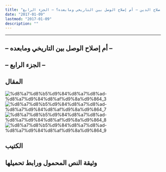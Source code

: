 ```yaml
---
title: "إصلاح الدين – أم إصلاح الوصل بين التاريخي ومابعده؟ – الجزء الرابع"
date: "2017-01-09"
lastmod: "2017-01-09"
description: ""
---
```

****

## **– أم إصلاح الوصل بين التاريخي ومابعده –**

## **– الجزء الرابع –**

## المقال

![%d8%a7%d8%b5%d9%84%d8%a7%d8%ad-%d8%a7%d9%84%d8%af%d9%8a%d9%864_3](https://abouyaarebmarzouki.wordpress.com/wp-content/uploads/2017/01/d8a7d8b5d984d8a7d8ad-d8a7d984d8afd98ad9864_3.png?w=648) ![%d8%a7%d8%b5%d9%84%d8%a7%d8%ad-%d8%a7%d9%84%d8%af%d9%8a%d9%864_7](https://abouyaarebmarzouki.wordpress.com/wp-content/uploads/2017/01/d8a7d8b5d984d8a7d8ad-d8a7d984d8afd98ad9864_7.png?w=648) ![%d8%a7%d8%b5%d9%84%d8%a7%d8%ad-%d8%a7%d9%84%d8%af%d9%8a%d9%864_8](https://abouyaarebmarzouki.wordpress.com/wp-content/uploads/2017/01/d8a7d8b5d984d8a7d8ad-d8a7d984d8afd98ad9864_8.png?w=648) ![%d8%a7%d8%b5%d9%84%d8%a7%d8%ad-%d8%a7%d9%84%d8%af%d9%8a%d9%864_9](https://abouyaarebmarzouki.wordpress.com/wp-content/uploads/2017/01/d8a7d8b5d984d8a7d8ad-d8a7d984d8afd98ad9864_9.png?w=648)

## الكتيب

## وثيقة النص المحمول ورابط تحميلها

###